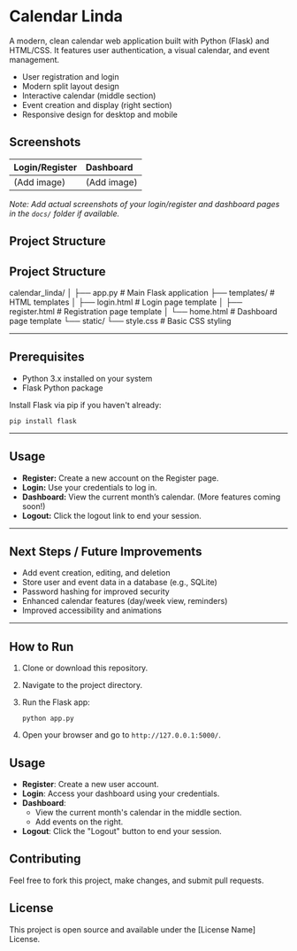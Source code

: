 # Calendar Linda

A modern, clean calendar web application built with Python (Flask) and HTML/CSS. It features user authentication, a visual calendar, and event management.


*   User registration and login
*   Modern split layout design
*   Interactive calendar (middle section)
*   Event creation and display (right section)
*   Responsive design for desktop and mobile

## Screenshots

| Login/Register | Dashboard        |
| :------------- | :--------------- |
| (Add image)    | (Add image)      |

*Note: Add actual screenshots of your login/register and dashboard pages in the `docs/` folder if available.*

## Project Structure

## Project Structure



calendar_linda/
│
├── app.py # Main Flask application
├── templates/ # HTML templates
│ ├── login.html # Login page template
│ ├── register.html # Registration page template
│ └── home.html # Dashboard page template
└── static/
└── style.css # Basic CSS styling


---

## Prerequisites

- Python 3.x installed on your system
- Flask Python package

Install Flask via pip if you haven't already:

```
pip install flask
```
---


## Usage

- **Register:** Create a new account on the Register page.
- **Login:** Use your credentials to log in.
- **Dashboard:** View the current month’s calendar. (More features coming soon!)
- **Logout:** Click the logout link to end your session.

---

## Next Steps / Future Improvements

- Add event creation, editing, and deletion
- Store user and event data in a database (e.g., SQLite)
- Password hashing for improved security
- Enhanced calendar features (day/week view, reminders)
- Improved accessibility and animations

---

## How to Run

1.  Clone or download this repository.
2.  Navigate to the project directory.
3.  Run the Flask app:

    ```
    python app.py
    ```
4.  Open your browser and go to `http://127.0.0.1:5000/`.

## Usage

*   **Register**: Create a new user account.
*   **Login**: Access your dashboard using your credentials.
*   **Dashboard**:
    *   View the current month's calendar in the middle section.
    *   Add events on the right.
*   **Logout**: Click the "Logout" button to end your session.

## Contributing

Feel free to fork this project, make changes, and submit pull requests.

## License

This project is open source and available under the [License Name] License.

